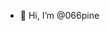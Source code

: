 - 👋 Hi, I’m @066pine
<!---
066pine/066pine is a ✨ special ✨ repository because its `README.md` (this file) appears on your GitHub profile.
You can click the Preview link to take a look at your changes.
--->
